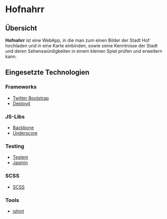 Hofnahrr
========

Übersicht
---------
**Hofnahrr** ist eine WebApp, in die man zum einen Bilder der Stadt Hof hochladen und in eine Karte einbinden, sowie seine Kenntnisse der Stadt und deren Sehenswürdigkeiten in einem kleinen Spiel prüfen und erweitern kann.

Eingesetzte Technologien
------------------------

### Frameworks ###
* [Twitter Bootstrap](http://twitter.github.com/bootstrap/)
* [Deployd](http://twitter.github.com/bootstrap/)

### JS-Libs ###
* [Backbone](http://backbonejs.org/)
* [Underscore](http://documentcloud.github.com/underscore/)

### Testing ###
* [Testem](https://github.com/airportyh/testem)
* [Jasmin](http://pivotal.github.com/jasmine/)

### SCSS ###
* [SCSS](http://sass-lang.com/)

### Tools ###
* [jshint](https://github.com/jshint/jshint)